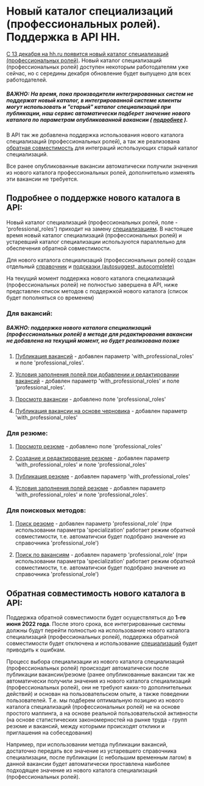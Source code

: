 # Новый каталог специализаций (профессиональных ролей). Поддержка в API HH.

[С 13 декабря на hh.ru появится новый каталог специализаций (профессиональных ролей)](https://hh.ru/article/29566). Новый каталог специализаций (профессиональных ролей) доступен некоторым работодателям уже сейчас, но с середины декабря обновление будет выпущено для всех работодателей.

##### ВАЖНО: На время, пока производители интегрированных систем не поддержат новый каталог, в интегрированной системе клиенты могут использовать и "старый" каталог специализаций при публикации, наш сервис автоматически подберет значение нового каталога по параметрам опубликованной вакансии ( [подробнее](#backward) ).

В API так же добавлена поддержка использования нового каталога специализаций (профессиональных ролей), а так же реализована [обратная совместимость](#backward) для интеграций использующих старый каталог специализаций. 

Все ранее опубликованные вакансии автоматически получили значения из нового каталога профессиональных ролей, дополнительно изменять эти вакансии не требуется.

## Подробнее о поддержке нового каталога в API:

Новый каталог специализаций (профессиональных ролей, поле - 'professional_roles') приходит на замену [специализациям](https://github.com/hhru/api/blob/master/docs/specializations.md). В настоящее время новый каталог специализаций (профессиональных ролей) и устаревший каталог специализации используются параллельно для обеспечения обратной совместимости.

Для нового каталога специализаций (профессиональных ролей) создан отдельный [справочник](https://api.hh.ru/openapi/redoc#tag/Spravochniki/paths/~1professional_roles/get) и [подсказки (autosuggest, autocomplete)](https://api.hh.ru/openapi/redoc#tag/Spravochniki/paths/~1suggests~1professional_roles/get) 

На текущий момент поддержка нового каталога специализаций (профессиональных ролей) не полностью завершена в API, ниже представлен список методов с поддержкой нового каталога (список будет пополняться со временем)

### Для вакансий:

##### ВАЖНО: поддержка нового каталога специализаций (профессиональных ролей) в методе для редактирования вакансии не добавлена на текущий момент, но будет реализована позже

1. [Публикация вакансий](https://github.com/hhru/api/blob/master/docs/employer_vacancies.md#creation) - добавлен параметр 'with_professional_roles' и поле 'professional_roles'. 

2. [Условия заполнения полей при добавлении и редактировании вакансий](https://github.com/hhru/api/blob/master/docs/employer_vacancies.md#%D1%83%D1%81%D0%BB%D0%BE%D0%B2%D0%B8%D1%8F-%D0%B7%D0%B0%D0%BF%D0%BE%D0%BB%D0%BD%D0%B5%D0%BD%D0%B8%D1%8F-%D0%BF%D0%BE%D0%BB%D0%B5%D0%B9-%D0%BF%D1%80%D0%B8-%D0%B4%D0%BE%D0%B1%D0%B0%D0%B2%D0%BB%D0%B5%D0%BD%D0%B8%D0%B8-%D0%B8-%D1%80%D0%B5%D0%B4%D0%B0%D0%BA%D1%82%D0%B8%D1%80%D0%BE%D0%B2%D0%B0%D0%BD%D0%B8%D0%B8-%D0%B2%D0%B0%D0%BA%D0%B0%D0%BD%D1%81%D0%B8%D0%B9) - добавлен параметр 'with_professional_roles' и поле 'professional_roles'. 

3. [Просмотр вакансии](https://github.com/hhru/api/blob/master/docs/vacancies.md#item) - добавлено поле 'professional_roles'

4. [Публикация вакансии на основе черновика](https://github.com/hhru/api/blob/master/docs/vacancy_drafts.md#%D0%BF%D1%83%D0%B1%D0%BB%D0%B8%D0%BA%D0%B0%D1%86%D0%B8%D1%8F-%D0%B2%D0%B0%D0%BA%D0%B0%D0%BD%D1%81%D0%B8%D0%B8-%D0%BD%D0%B0-%D0%BE%D1%81%D0%BD%D0%BE%D0%B2%D0%B5-%D1%87%D0%B5%D1%80%D0%BD%D0%BE%D0%B2%D0%B8%D0%BA%D0%B0) - добавлен параметр 'with_professional_roles'

### Для резюме:

1. [Просмотр резюме](https://github.com/hhru/api/blob/master/docs/resumes.md#item) - добавлено поле 'professional_roles'

2. [Создание и редактирование резюме](https://github.com/hhru/api/blob/master/docs/resumes.md#create_edit) - добавлен параметр 'with_professional_roles' и поле 'professional_roles'

3. [Публикация резюме](https://github.com/hhru/api/blob/master/docs/resumes.md#%D0%BF%D1%83%D0%B1%D0%BB%D0%B8%D0%BA%D0%B0%D1%86%D0%B8%D1%8F-%D1%80%D0%B5%D0%B7%D1%8E%D0%BC%D0%B5) - добавлен параметр 'with_professional_roles'

4. [Условия заполнения полей резюме](https://github.com/hhru/api/blob/master/docs/resumes.md#%D1%83%D1%81%D0%BB%D0%BE%D0%B2%D0%B8%D1%8F-%D0%B7%D0%B0%D0%BF%D0%BE%D0%BB%D0%BD%D0%B5%D0%BD%D0%B8%D1%8F-%D0%BF%D0%BE%D0%BB%D0%B5%D0%B9-%D1%80%D0%B5%D0%B7%D1%8E%D0%BC%D0%B5) - добавлен параметр 'with_professional_roles' и поле 'professional_roles'. 

### Для поисковых методов:

1. [Поиск резюме](https://github.com/hhru/api/blob/master/docs/resumes_search.md) - добавлен параметр 'professional_role' (при использовании параметра 'specialization' работает режим обратной совместимости, т.е. автоматичски будет подобрано значение из справочника 'professional_role')

2. [Поиск по вакансиям](https://github.com/hhru/api/blob/master/docs/vacancies.md#search) - добавлен параметр 'professional_role' (при использовании параметра 'specialization' работает режим обратной совместимости, т.е. автоматичски будет подобрано значение из справочника 'professional_role')

<a name="mine"></a>
## Обратная совместимость нового каталога в API:

Поддержка обратной совместимости будет осуществляться до **1-го июня 2022 года**. После этого срока, все интегрированные системы должны будут перейти полностью на использование нового каталога специализаций (профессиональных ролей), поддержка обратной совместимости будет отключена и использование [специализаций](https://github.com/hhru/api/blob/master/docs/specializations.md) будет приводить к ошибкам.

Процесс выбора специализации из нового каталога специализаций (профессиональных ролей) происходит автоматически после публикации вакансии/резюме (ранее опубликованные вакансии так же автоматически получили значения из нового каталога специализаций (профессиональных ролей), они не требуют каких-то дополнительных действий) и основан на пользовательском опыте, а также поведении пользователей. Т.е. мы подберем оптимальную позицию из нового каталога специализаций (профессиональных ролей) не на основе простого маппинга, а на основе реальной пользовательской активности (на основе статистических закономерностей на рынке труда - групп резюме и вакансий, между которыми происходят отклики и приглашения на собеседования)

Например, при использовании метода публикации вакансий, достаточно передать все значение из устаревшего справочника специализации, после публикации (с небольшим временным лагом) в данной вакансии будет автоматически проставлена наиболее подходящее значение из нового каталога специализаций (профессиональных ролей).
